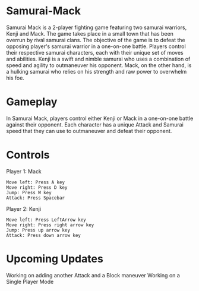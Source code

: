 # Samurai-Mack

Samurai Mack is a 2-player fighting game featuring two samurai warriors,
Kenji and Mack. The game takes place in a small town that has been overrun by rival samurai clans.
The objective of the game is to defeat the opposing player's samurai warrior in a one-on-one battle.
Players control their respective samurai characters, each with their unique set of moves and abilities.
Kenji is a swift and nimble samurai who uses a combination of speed and agility to outmaneuver his opponent.
Mack, on the other hand, is a hulking samurai who relies on his strength and raw power to overwhelm his foe.


# Gameplay

In Samurai Mack, players control either Kenji or Mack in a one-on-one battle against their opponent. Each character has a unique Attack and Samurai speed that they can use to outmaneuver and defeat their opponent.


# Controls

Player 1: Mack

    Move left: Press A key
    Move right: Press D key
    Jump: Press W key
    Attack: Press Spacebar

Player 2: Kenji

    Move left: Press LeftArrow key
    Move right: Press right arrow key
    Jump: Press up arrow key
    Attack: Press down arrow key


# Upcoming Updates

  Working on adding another Attack and a Block maneuver
  Working on a Single Player Mode


